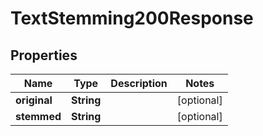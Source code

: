 

# TextStemming200Response

## Properties

Name | Type | Description | Notes
------------ | ------------- | ------------- | -------------
**original** | **String** |  |  [optional]
**stemmed** | **String** |  |  [optional]




